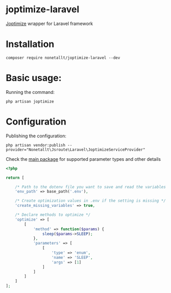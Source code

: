 # joptimize-laravel
[Joptimize](https://github.com/nonetallt/joptimize) wrapper for Laravel framework

# Installation
```
composer require nonetallt/joptimize-laravel --dev
```

# Basic usage:

Running the command:
```
php artisan joptimize
```

# Configuration

Publishing the configuration:
```
php artisan vendor:publish --provider="Nonetallt\Jsroute\Laravel\JoptimizeServiceProvider"
```

Check the [main package](https://github.com/nonetallt/joptimize) for supported parameter types and other details
```php
<?php

return [

    /* Path to the dotenv file you want to save and read the variables from */
    'env_path' => base_path('.env'),

    /* Create optimization values in .env if the setting is missing */
    'create_missing_variables' => true,

    /* Declare methods to optimize */
    'optimize' => [
        [
            'method' => function($params) {
                sleep($params->SLEEP);
            },
            'parameters' => [
                [
                    'type' => 'enum',
                    'name' => 'SLEEP',
                    'args' => [1]
                ]
            ]
        ]
    ]
];
```
